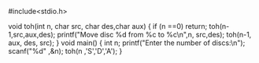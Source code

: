 #include<stdio.h>

void toh(int n, char src, char des,char aux)
{
if (n ==0) return;
toh(n-1,src,aux,des);
printf("Move disc %d from %c to %c\n",n, src,des);
toh(n-1, aux, des, src);
}
void main()
{
int n;
printf("Enter the number of discs:\n");
scanf("%d" ,&n);
toh(n ,'S','D','A');
}
